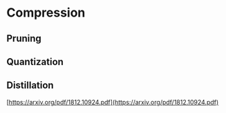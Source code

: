 # Compression

## Pruning



## Quantization



## Distillation

[https://arxiv.org/pdf/1812.10924.pdf](https://arxiv.org/pdf/1812.10924.pdf)


